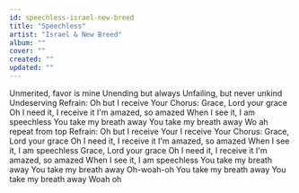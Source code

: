 ```yaml
---
id: speechless-israel-new-breed
title: "Speechless"
artist: "Israel & New Breed"
album: ""
cover: ""
created: ""
updated: ""
---
```


Unmerited, favor is mine
Unending but always
Unfailing, but never unkind
Undeserving
Refrain:
Oh but I receive Your
Chorus:
Grace, Lord your grace
Oh I need it, I receive it
I'm amazed, so amazed
When I see it, I am speechless
You take my breath away
You take my breath away
Wo ah repeat from top
Refrain:
Oh but I receive Your
I receive Your
Chorus:
Grace, Lord your grace
Oh I need it, I receive it
I'm amazed, so amazed
When I see it, I am speechless
Grace, Lord your grace
Oh I need it, I receive it
I'm amazed, so amazed
When I see it, I am speechless
You take my breath away
You take my breath away
Oh-woah-oh
You take my breath away
You take my breath away
Woah oh